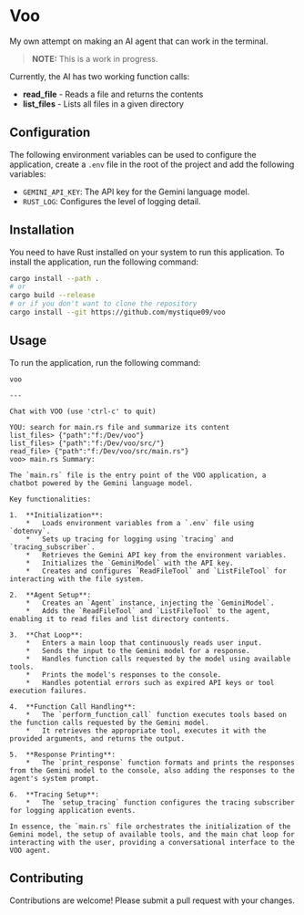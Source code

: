 # Voo
My own attempt on making an AI agent that can work in the terminal.

>**NOTE:** This is a work in progress.

Currently, the AI has two working function calls:
- **read_file** - Reads a file and returns the contents
- **list_files** - Lists all files in a given directory

## Configuration

The following environment variables can be used to configure the application, create a `.env` file in the root of the project and add the following variables:

*   `GEMINI_API_KEY`: The API key for the Gemini language model.
*   `RUST_LOG`: Configures the level of logging detail.

## Installation
You need to have Rust installed on your system to run this application.
To install the application, run the following command:
```bash
cargo install --path .
# or
cargo build --release
# or if you don't want to clone the repository
cargo install --git https://github.com/mystique09/voo
```

## Usage
To run the application, run the following command:
```nushell
voo

--- 

Chat with VOO (use 'ctrl-c' to quit)

YOU: search for main.rs file and summarize its content
list_files> {"path":"f:/Dev/voo"}
list_files> {"path":"f:/Dev/voo/src/"}
read_file> {"path":"f:/Dev/voo/src/main.rs"}
voo> main.rs Summary:

The `main.rs` file is the entry point of the VOO application, a chatbot powered by the Gemini language model.

Key functionalities:

1.  **Initialization**:
    *   Loads environment variables from a `.env` file using `dotenvy`.
    *   Sets up tracing for logging using `tracing` and `tracing_subscriber`.
    *   Retrieves the Gemini API key from the environment variables.
    *   Initializes the `GeminiModel` with the API key.
    *   Creates and configures `ReadFileTool` and `ListFileTool` for interacting with the file system.

2.  **Agent Setup**:
    *   Creates an `Agent` instance, injecting the `GeminiModel`.
    *   Adds the `ReadFileTool` and `ListFileTool` to the agent, enabling it to read files and list directory contents.

3.  **Chat Loop**:
    *   Enters a main loop that continuously reads user input.
    *   Sends the input to the Gemini model for a response.
    *   Handles function calls requested by the model using available tools.
    *   Prints the model's responses to the console.
    *   Handles potential errors such as expired API keys or tool execution failures.

4.  **Function Call Handling**:
    *   The `perform_function_call` function executes tools based on the function calls requested by the Gemini model.
    *   It retrieves the appropriate tool, executes it with the provided arguments, and returns the output.

5.  **Response Printing**:
    *   The `print_response` function formats and prints the responses from the Gemini model to the console, also adding the responses to the agent's system prompt.

6.  **Tracing Setup**:
    *   The `setup_tracing` function configures the tracing subscriber for logging application events.

In essence, the `main.rs` file orchestrates the initialization of the Gemini model, the setup of available tools, and the main chat loop for interacting with the user, providing a conversational interface to the VOO agent.
```

## Contributing

Contributions are welcome! Please submit a pull request with your changes.